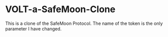 # VOLT-a-SafeMoon-Clone
This is a clone of the SafeMoon Protocol.  The name of the token is the only parameter I have changed.   
